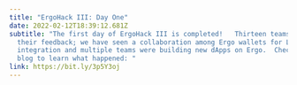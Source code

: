 ```yaml
---
title: "ErgoHack III: Day One"
date: 2022-02-12T18:39:12.681Z
subtitle: "The first day of ErgoHack III is completed!   Thirteen teams provided
  their feedback; we have seen a collaboration among Ergo wallets for Ledger
  integration and multiple teams were building new dApps on Ergo.  Check out the
  blog to learn what happened: "
link: https://bit.ly/3p5Y3oj
---
```

